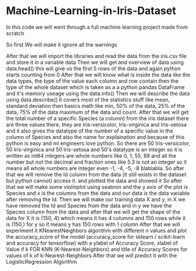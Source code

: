 # Machine-Learning-in-Iris-Dataset

In this code we will went through a full machine learning project made from scratch

So first We will make it ignore all the warnings

After that we will import the libraries and read the data from the iris.csv file and store it in a variable data
Then we will get and overview of data using data.head() this will give us the first 5 rows of the data and again python starts counting from 0
After that we will know what is inside the data like the data types, the type of the value each column and row contain then the type of the whole dataset which is taken as a a python pandas DataFrame and it's memory useage using the data.info()
Then we will describe the data using data.describe() it covers most of the statistics stuff like mean, standard deviation then basics math like min, 50% of the data, 25% of the data, 75% of the data maximum of the data and count.
After that we will get the total number of a specific Species (a column) from the iris dataset there are three values there, they are Iris-versicolor, Iris-virginica and Iris-setosa and it also gives the datatype of the number of a specific value in the column of Species and also the name for explaination and because of this python is easy and ml engineers love python. So there are 50 Iris-versicolor, 50 Iris-virginica and 50 Iris-setosa and 50's datatype is an integer so it is written as int64 integers are whole numbers like 0, 1, 55, 89 and all the number but not the decimal and fraction ones like 5.3 is not an integer so it means all whole numbers are integer even -1, -4, -5, -8 blablabla.
So after that we will remove the Id column from the data (it still exists in the dataset but python cannot) access it. and plotted the data and showed it
So after that we will make some violinplot using seabron and the y axis of the plot is Species and x is the columns from the data and our data is the data variable after removing the Id.
Then we will make our training data X and y, in X we have removed the Id and Species from the data and in y we have the Species column from the data and after that we will get the shape of the data for X it is (150, 4) which means it has 4 columns and 150 rows while it is (150,) for y so it means y has 150 rows with 1 column
After that we will experiment it KNearestNeighbors algorithm with different n values and plot the accuracy_score of the model (accuracy_score for sklearn / scikit-learn and accuracy for tensorflow) with a ylabel of Accuracy Score, xlabel of Value if k FOR KNN (K-Nearest-Neighbors) and title of Accuracy Scores for values of k of k-Nearest-Neighbors
After that we will predict it with the LogisticRegression Algorithm 
